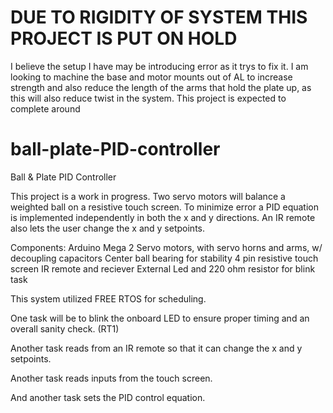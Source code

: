 # DUE TO RIGIDITY OF SYSTEM THIS PROJECT IS PUT ON HOLD
I believe the setup I have may be introducing error as it trys to fix it. I am looking to machine the base and motor mounts
	out of AL to increase strength and also reduce the length of the arms that hold the plate up, as this will also reduce
	twist in the system. This project is expected to complete around 

# ball-plate-PID-controller
Ball &amp; Plate PID Controller

This project is a work in progress. Two servo motors will balance a weighted ball on a 
  resistive touch screen. To minimize error a PID equation is implemented independently in 
  both the x and y directions. An IR remote also lets the user change the x and y setpoints. 

Components: Arduino Mega
            2 Servo motors, with servo horns and arms, w/ decoupling capacitors
	    Center ball bearing for stability
            4 pin resistive touch screen
            IR remote and reciever
	    External Led and 220 ohm resistor for blink task
            
This system utilized FREE RTOS for scheduling. 

One task will be to blink the onboard LED to ensure proper timing and an overall sanity check. (RT1)

Another task reads from an IR remote so that it can change the x and y setpoints.

Another task reads inputs from the touch screen.

And another task sets the PID control equation.
